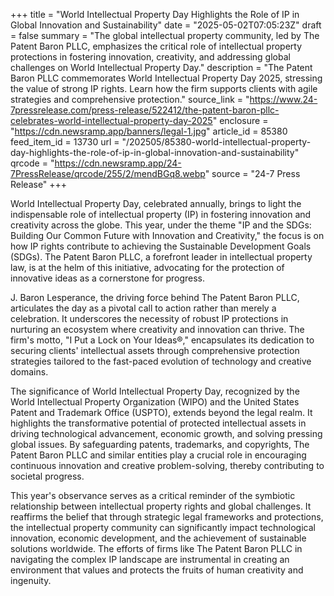 +++
title = "World Intellectual Property Day Highlights the Role of IP in Global Innovation and Sustainability"
date = "2025-05-02T07:05:23Z"
draft = false
summary = "The global intellectual property community, led by The Patent Baron PLLC, emphasizes the critical role of intellectual property protections in fostering innovation, creativity, and addressing global challenges on World Intellectual Property Day."
description = "The Patent Baron PLLC commemorates World Intellectual Property Day 2025, stressing the value of strong IP rights. Learn how the firm supports clients with agile strategies and comprehensive protection."
source_link = "https://www.24-7pressrelease.com/press-release/522412/the-patent-baron-pllc-celebrates-world-intellectual-property-day-2025"
enclosure = "https://cdn.newsramp.app/banners/legal-1.jpg"
article_id = 85380
feed_item_id = 13730
url = "/202505/85380-world-intellectual-property-day-highlights-the-role-of-ip-in-global-innovation-and-sustainability"
qrcode = "https://cdn.newsramp.app/24-7PressRelease/qrcode/255/2/mendBGq8.webp"
source = "24-7 Press Release"
+++

<p>World Intellectual Property Day, celebrated annually, brings to light the indispensable role of intellectual property (IP) in fostering innovation and creativity across the globe. This year, under the theme "IP and the SDGs: Building Our Common Future with Innovation and Creativity," the focus is on how IP rights contribute to achieving the Sustainable Development Goals (SDGs). The Patent Baron PLLC, a forefront leader in intellectual property law, is at the helm of this initiative, advocating for the protection of innovative ideas as a cornerstone for progress.</p><p>J. Baron Lesperance, the driving force behind The Patent Baron PLLC, articulates the day as a pivotal call to action rather than merely a celebration. It underscores the necessity of robust IP protections in nurturing an ecosystem where creativity and innovation can thrive. The firm's motto, "I Put a Lock on Your Ideas®," encapsulates its dedication to securing clients' intellectual assets through comprehensive protection strategies tailored to the fast-paced evolution of technology and creative domains.</p><p>The significance of World Intellectual Property Day, recognized by the World Intellectual Property Organization (WIPO) and the United States Patent and Trademark Office (USPTO), extends beyond the legal realm. It highlights the transformative potential of protected intellectual assets in driving technological advancement, economic growth, and solving pressing global issues. By safeguarding patents, trademarks, and copyrights, The Patent Baron PLLC and similar entities play a crucial role in encouraging continuous innovation and creative problem-solving, thereby contributing to societal progress.</p><p>This year's observance serves as a critical reminder of the symbiotic relationship between intellectual property rights and global challenges. It reaffirms the belief that through strategic legal frameworks and protections, the intellectual property community can significantly impact technological innovation, economic development, and the achievement of sustainable solutions worldwide. The efforts of firms like The Patent Baron PLLC in navigating the complex IP landscape are instrumental in creating an environment that values and protects the fruits of human creativity and ingenuity.</p>